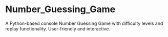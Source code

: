 # Number_Guessing_Game
A Python-based console Number Guessing Game with difficulty levels and replay functionality. User-friendly and interactive.

